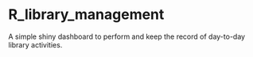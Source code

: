 # R_library_management
A simple shiny dashboard to perform and keep the record of day-to-day library activities.
